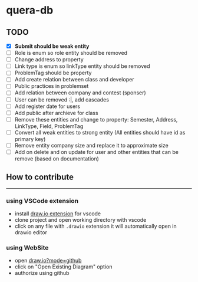 # quera-db
## TODO
- [X] **Submit should be weak entity**
- [ ] Role is enum so role entity should be removed
- [ ] Change address to property
- [ ] Link type is enum so linkType entity should be removed 
- [ ] ProblemTag should be property
- [ ] Add create relation between class and developer
- [ ] Public practices in problemset
- [ ] Add relation between company and contest (sponser)
- [ ] User can be removed :|, add cascades
- [ ] Add register date for users
- [ ] Add public after archieve for class
- [ ] Remove these entities and change to property: Semester, Address, LinkType, Field, ProblemTag
- [ ] Convert all weak entities to strong entity (All entities should have id as primary key)
- [ ] Remove entity company size and replace it to approximate size
- [ ] Add on delete and on update for user and other entities that can be remove (based on documentation)

## How to contribute
---
### using VSCode extension
- install [draw.io extension](https://marketplace.visualstudio.com/items?itemName=hediet.vscode-drawio) for vscode
- clone project and open working directory with vscode
- click on any file with `.drawio` extension it will automatically open in drawio editor
### using WebSite
- open [draw.io?mode=github](https://draw.io/?mode=github)
- click on "Open Existing Diagram" option
- authorize using github
